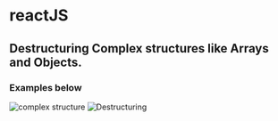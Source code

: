 # reactJS

## Destructuring Complex structures like Arrays and Objects.

### Examples below
![complex structure](https://user-images.githubusercontent.com/94203408/157235460-6449b417-8b95-4613-8ecd-370169ddc4f8.png)
![Destructuring](https://user-images.githubusercontent.com/94203408/157235466-b973ca40-31ce-43ae-b96e-39412738e60a.png)

